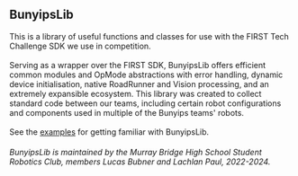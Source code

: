 ## BunyipsLib

This is a library of useful functions and classes for use with the FIRST Tech Challenge SDK we use
in competition.<br><br>
Serving as a wrapper over the FIRST SDK, BunyipsLib offers efficient common modules and OpMode
abstractions with error handling,
dynamic device initialisation, native RoadRunner and Vision processing, and an extremely expansible
ecosystem. This library was created to collect standard code between
our teams, including certain robot configurations and components used in multiple of the Bunyips
teams' robots. <br><br>
See the [examples](./src/main/java/org/murraybridgebunyips/bunyipslib/example) for getting
familiar with BunyipsLib.

###### BunyipsLib is maintained by the Murray Bridge High School Student Robotics Club, members Lucas Bubner and Lachlan Paul, 2022-2024.
